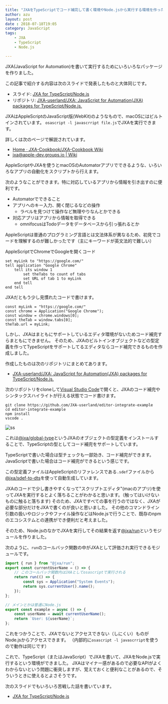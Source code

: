 ```yaml
---
title: "JXAをTypeScriptでコード補完して書く環境やNode.jsから実行する環境を作った"
author: azu
layout: post
date : 2018-07-18T19:05
category: JavaScript
tags:
    - JXA
    - TypeScript
    - Node.js

---
```


JXA(JavaScript for Automation)を書いて実行するためにいろいろなパッケージを作りました。

この記事で紹介する内容は次のスライドで発表したものと大体同じです。

- スライド: [JXA for TypeScript/Node.js](http://azu.github.io/slide/2018/laco_sushi/jxa-for-typescript.html)
- リポジトリ: [JXA-userland/JXA: JavaScript for Automation(JXA) packages for TypeScript/Node.js.](https://github.com/JXA-userland/JXA)

JXAはAppleScriptのJavaScript版(WebKit)のようなもので、macOSにはビルトインされています。
`osascript -l javascrript file.js`でJXAを実行できます。


詳しくは次のページで解説されています。

- [Home · JXA-Cookbook/JXA-Cookbook Wiki](https://github.com/JXA-Cookbook/JXA-Cookbook/wiki "Home · JXA-Cookbook/JXA-Cookbook Wiki")
- [jxa@apple-dev.groups.io | Wiki](https://apple-dev.groups.io/g/jxa/wiki/JXA-Resources "jxa@apple-dev.groups.io | Wiki")

AppleScriptやJXAを使うとmacOSのAutomatorアプリでできるような、いろいろなアプリの自動化をスクリプトから行えます。

次のようなことができます。特に対応しているアプリから情報を引き出すのに便利です。

- Automatorでできること
- アプリへのキー入力、開く閉じるなどの操作
  - ラベルを見つけて操作など無理やりなんとかできる
- 対応アプリはアプリから情報を取得できる
  - omnifocusはTodoデータをデータベースから引っ張れるとか


AppleScriptは普通のプログラミング言語とは文法体系が異なるため、初見でコードを理解するのが難しかったです（主にキーワードが英文法的で難しい）

AppleScriptでChromeでGoogleを開くコード

```
set myLink to "https://google.com/"
tell application "Google Chrome"
	tell its window 1
		set theTabs to count of tabs
		set URL of tab 1 to myLink
	end tell
end tell
```

JXAだともう少し見慣れたコードで書けます。

```
const myLink = "https://google.com/"
const chrome = Application("Google Chrome");
const window = chrome.windows[0];
const theTab = window.tabs[0];
theTab.url = myLink;
```

しかし、JXAはまともにサポートしているエディタ環境がないためコード補完すらまともにできません。
そのため、JXAのビルトインオブジェクトなどの型定義を作ってTypeScriptをサポートしてるエディタならコード補完できるものを作成しました。

作成したものは次のリポジトリにまとめてあります。

- [JXA-userland/JXA: JavaScript for Automation(JXA) packages for TypeScript/Node.js.](https://github.com/JXA-userland/JXA)

次のリポジトリをcloneして[Visual Studio Code](https://code.visualstudio.com/ "Visual Studio Code - Code Editing. Redefined")で開くと、JXAのコード補完やシンタックスハイライトが行える状態でコード書けます。

```
git clone https://github.com/JXA-userland/editor-integrate-example
cd editor-integrate-example
npm install
vscode .
```

![ss](https://raw.githubusercontent.com/JXA-userland/JXA/master/packages/%40jxa/global-type/docs/example.gif)

これは[@jxa/global-type](https://github.com/JXA-userland/JXA/tree/master/packages/@jxa/global-type)というJXAのオブジェクトの型定義をインストールすることで、TypeScriptの型としてコード補完をサポートしています。

TypeScriptで書いた場合は型チェックも一部効き、コード補完ができます。
JavaScriptで書いた場合はコード補完ができるという感じです。

この型定義ファイルはAppleScriptのリファレンスである`.sdef`ファイルから[@jxa/sdef-to-dts](https://github.com/JXA-userland/JXA/tree/master/packages/@jxa/sdef-to-dts)を使って自動生成しています。

JXAのコードで少し書きやすくなって"スクリプトエディタ"(macのアプリ)を使ってJXAを実行するとよく落ちることがわかると思います。（触ってはいけないものに触ると落ちます)
そのため、JXAですべての事を行うのではなく、JXAが必要な部分だけをJXAで書くのが良いと思いました。
その他のコマンドライン引数の扱いやロジックやファイル操作などはNode.jsで行うことで、既存のnpmのエコシステムとの連携ができ便利だと考えました。

そのため、Node.jsのなかでJXAを実行してその結果を返す[@jxa/run](https://github.com/JXA-userland/JXA/tree/master/packages/@jxa/run)というモジュールを作りました。

次のように、`run`のコールバック関数の中がJXAとして評価され実行できるモジュールです。

```js
import { run } from "@jxa/run";
export const currentUserName = () => {
    // このコールバック関数内はJXAとしてosascriptで実行される
    return run(() => {
        const sys = Application("System Events");
        return sys.currentUser().name();
    });
};

// メインとかは普通にNode.js
export const example = async () => {
    const userName = await currentUserName();
    return `User: ${userName}`;
};
```

これをつかうことで、JXAでないとアクセスできない（しにくい）ものがNode.jsからアクセスできます。
（内部的に`osascript -l javascrript`を使うので動作は同じです）

これで、TypeScript（またはJavaScript）でJXAを書いて、JXAをNode.jsで実行するという環境ができました。
JXAはマイナー感があるので必要なAPIがよくわからないという問題に衝突しますが、覚えておくと便利なことがあるので、そういうときに使えるとよさそうです。

次のスライドでもいろいろ苦戦した話を書いています。

- [JXA for TypeScript/Node.js](http://azu.github.io/slide/2018/laco_sushi/jxa-for-typescript.html)
